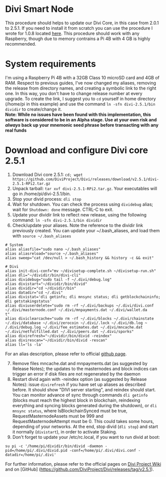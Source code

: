 # Divi Smart Node
This procedure should helps to update our Divi Core, in this case from 2.0.1 to 2.5.1. If you need to install it from scratch you can use the procedure I wrote for 1.0.8 located [here](https://github.com/IlMao-GitHub/DiviMao/blob/master/README-1.0.8.md). This procedure should work with any Raspberry, though due to memory contrains a Pi 4B with 4 GB is highly recommended. 

# System requirements
I'm using a Raspberry Pi 4B with a 32GB Class 10 microSD card and 4GB of RAM.
Respect to previous guides, I've now changed my aliases, removing the release from directory names, and creating a symbolic link to the right one. In this way, you don't have to change release number at every upgrade.
To create the link, I suggest you to `cd` yourself in home directory (/home/pi in this example) and use the command `ln -sfn divi-2.5.1/bin dividir` to create/change it.  
**Note: While no issues have been found with this implementation, this software is considered to be in an Alpha stage. Use at your own risk and *always* back up your mnemonic seed phrase before transacting with any real funds**

# Download and configure Divi core 2.5.1

1. Download Divi core 2.5.1: `cd; wget https://github.com/DiviProject/Divi/releases/download/v2.5.1/divi-2.5.1-RPi2.tar.gz`
2. Unpack tarball: `tar xvf divi-2.5.1-RPi2.tar.gz`. Your executables will go in /home/pi/divi-2.5.1/bin. 
3. Stop your divid process: `dli stop`
4. Wait for shutdown. You can check the process using `dividebug` alias; wait for `Shutdown: done` message. CTRL-C to exit.
5. Update your dividir link to reflect new release, using the following command: `ln -sfn divi-2.5.1/bin dividir`
6. Check/update your aliases. Note the reference to the dividir link previously created. You can update your ~/.bash_aliases, and load them with `source ~/.bash_aliases`  
```
# System
alias aliasfile="sudo nano ~/.bash_aliases"
alias aliasreload="source ~/.bash_aliases"
alias sweep="cat /dev/null > ~/.bash_history && history -c && exit"

# Divi
alias init-divi-conf="mv ~/divisetup-complete.sh ~/divisetup-run.sh"
alias dli="~/dividir/bin/divi-cli"
alias dividebug="sudo tail -f ~/.divi/debug.log"
alias divistart="~/dividir/bin/divid"
alias dividir="cd ~/dividir/bin"
alias datadir="cd ~/.divi"
alias divistat='dli getinfo; dli mnsync status; dli getblockchaininfo; dli getstakingstatus'
alias diviuserdelete="sudo rm -rf ~/.divi/backups ~/.divi/divi.conf ~/.divi/masternode.conf ~/.divi/mnpayments.dat ~/.divi/wallet.da
t"
alias diviclearcache="sudo rm -rf ~/.divi/blocks ~/.divi/chainstate ~/.divi/database ~/.divi/zerocoin ~/.divi/.lock ~/.divi/db.log ~
/.divi/debug.log ~/.divi/fee_estimates.dat ~/.divi/mncache.dat ~/.divi/netfulfilled.dat ~/.divi/peers.dat ~/.divi/sporks"
alias divirefresh="~/dividir/bin/divid -reindex"
alias divirescan="~/dividir/bin/divid -rescan"
alias ll='ls -la'
```
For an alias description, please refer to official [github page](https://github.com/DiviProject/divi-smart-node).

7. Remove files mncache.dat and mnpayments.dat (as suggested by Release Notes); the updates to the masternodes and block indices can trigger an error if disk files are not regenerated by the daemon 
8. Restart divid again with -reindex option (as suggested by Release Notes): issue `divirefresh` if you have set up aliases as described before. It should show "DIVI server starting", and reindex should start. You can monitor advance of sync through commands `dli getinfo` (blocks must reach the highest block in blockchain, reindexing everything and syncing blocks generated during the shutdown), or `dli mnsync status`, where IsBlockchainSynced must be true, RequestMasternodeAssets must be 999 and RequestMasternodeAttempt must be 0. This could takes some hours, depending of your networks. At the end, stop divid (`dli stop`) and start it normally (`divistart`), in order to activate Staking.
9. Don't forget to update your /etc/rc.local, if you want to run divid at boot:
```
su pi -c '/home/pi/dividir/bin/divid -daemon -pid=/home/pi/.divi/divid.pid -conf=/home/pi/.divi/divi.conf -datadir=/home/pi/.divi'
```

For further information, please refer to the official pages on [Divi Project Wiki](https://wiki.diviproject.org/) and on [GitHub] (https://github.com/DiviProject/Divi/releases/tag/v2.5.1).
